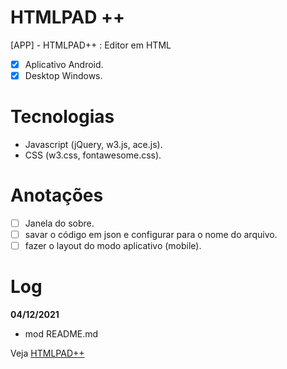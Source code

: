 # HTMLPAD ++
[APP] - HTMLPAD++ : Editor em HTML<br>

- [x] Aplicativo Android.
- [x] Desktop Windows.
# Tecnologias
* Javascript (jQuery, w3.js, ace.js).
* CSS (w3.css, fontawesome.css).
# Anotações
- [ ] Janela do sobre.
- [ ] savar o código em json e configurar para o nome do arquivo.
- [ ] fazer o layout do modo aplicativo (mobile).
# Log

**04/12/2021**<br>
* mod README.md

Veja [HTMLPAD++](https://luizbrunost.github.io/HTMLPAD/)